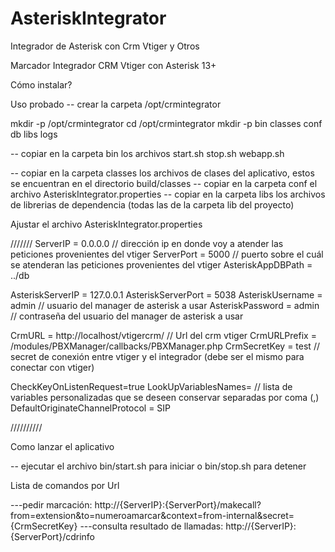# AsteriskIntegrator
Integrador de Asterisk con Crm Vtiger y Otros

Marcador Integrador CRM Vtiger con Asterisk 13+

Cómo instalar?

Uso probado -- crear la carpeta /opt/crmintegrator

mkdir -p /opt/crmintegrator
cd /opt/crmintegrator 
mkdir -p bin classes conf db libs logs

-- copiar en la carpeta bin los archivos
start.sh 
stop.sh 
webapp.sh

-- copiar en la carpeta classes los archivos de clases del aplicativo, estos se encuentran en el directorio build/classes -- copiar en la carpeta conf el archivo AsteriskIntegrator.properties -- copiar en la carpeta libs los archivos de librerias de dependencia (todas las de la carpeta lib del proyecto)

Ajustar el archivo AsteriskIntegrator.properties

///////
ServerIP = 0.0.0.0 // dirección ip en donde voy a atender las peticiones provenientes del vtiger 
ServerPort = 5000 // puerto sobre el cuál se atenderan las peticiones provenientes del vtiger AsteriskAppDBPath = ../db

AsteriskServerIP = 127.0.0.1
AsteriskServerPort = 5038 
AsteriskUsername = admin // usuario del manager de asterisk a usar 
AsteriskPassword = admin // contraseña del usuario del manager de asterisk a usar

CrmURL = http://localhost/vtigercrm/ // Url del crm vtiger 
CrmURLPrefix = /modules/PBXManager/callbacks/PBXManager.php 
CrmSecretKey = test // secret de conexión entre vtiger y el integrador (debe ser el mismo para conectar con vtiger)

CheckKeyOnListenRequest=true 
LookUpVariablesNames= // lista de variables personalizadas que se deseen conservar separadas por coma (,) 
DefaultOriginateChannelProtocol = SIP

//////////

Como lanzar el aplicativo

-- ejecutar el archivo bin/start.sh para iniciar o bin/stop.sh para detener

Lista de comandos por Url

---pedir marcación: http://{ServerIP}:{ServerPort}/makecall?from=extension&to=numeroamarcar&context=from-internal&secret={CrmSecretKey} 
---consulta resultado de llamadas: http://{ServerIP}:{ServerPort}/cdrinfo
